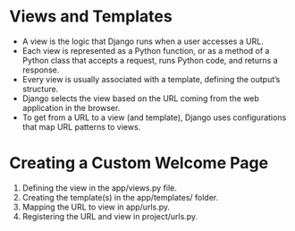 # Views and Templates

- A view is the logic that Django runs when a user accesses a URL.
- Each view is represented as a Python function, or as a method of a Python class that accepts a request, runs Python code, and returns a response.
- Every view is usually associated with a template, defining the output’s structure.
- Django selects the view based on the URL coming from the web application in the browser.
- To get from a URL to a view (and template), Django uses configurations that map URL patterns to views.

# Creating a Custom Welcome Page

1. Defining the view in the app/views.py file.
2. Creating the template(s) in the app/templates/ folder.
3. Mapping the URL to view in app/urls.py.
4. Registering the URL and view in project/urls.py.
